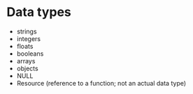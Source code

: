 # Data types

- strings
- integers
- floats
- booleans
- arrays
- objects
- NULL
- Resource (reference to a function; not an actual data type)